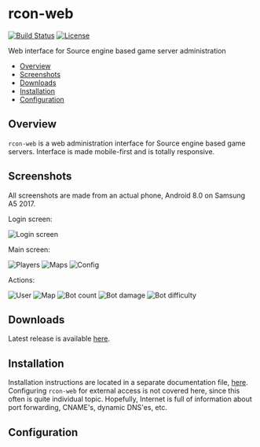 # rcon-web

[![Build Status](https://travis-ci.org/dieselburner/rcon-web.svg)](https://travis-ci.org/dieselburner/rcon-web)
[![License](https://img.shields.io/github/license/dieselburner/rcon-web.svg)](https://github.com/dieselburner/rcon-web/blob/master/LICENSE.md)

Web interface for Source engine based game server administration

<!-- TOC -->
- [Overview](#overview)
- [Screenshots](#screenshots)
- [Downloads](#downloads)
- [Installation](#installation)
- [Configuration](#configuration)

## Overview

`rcon-web` is a web administration interface for Source engine based game servers. Interface is made mobile-first and is totally responsive.

## Screenshots

All screenshots are made from an actual phone, Android 8.0 on Samsung A5 2017.

Login screen:

![Login screen](https://raw.githubusercontent.com/dieselburner/rcon-web/master/documentation/images/login.png)

Main screen:

![Players](https://raw.githubusercontent.com/dieselburner/rcon-web/master/documentation/images/main-players.png)
![Maps](https://raw.githubusercontent.com/dieselburner/rcon-web/master/documentation/images/main-maps.png)
![Config](https://raw.githubusercontent.com/dieselburner/rcon-web/master/documentation/images/main-config.png)

Actions:

![User](https://raw.githubusercontent.com/dieselburner/rcon-web/master/documentation/images/click-user.png)
![Map](https://raw.githubusercontent.com/dieselburner/rcon-web/master/documentation/images/click-map.png)
![Bot count](https://raw.githubusercontent.com/dieselburner/rcon-web/master/documentation/images/click-bot-count.png)
![Bot damage](https://raw.githubusercontent.com/dieselburner/rcon-web/master/documentation/images/click-bot-damage.png)
![Bot difficulty](https://raw.githubusercontent.com/dieselburner/rcon-web/master/documentation/images/click-bot-difficulty.png)

## Downloads

Latest release is available [here](https://github.com/dieselburner/rcon-web/releases/latest).

## Installation

Installation instructions are located in a separate documentation file, [here](https://github.com/dieselburner/rcon-web/blob/master/INSTALL.md). Configuring `rcon-web` for external access is not covered here, since this often is quite individual topic. Hopefully, Internet is full of information about port forwarding, CNAME's, dynamic DNS'es, etc.

## Configuration
